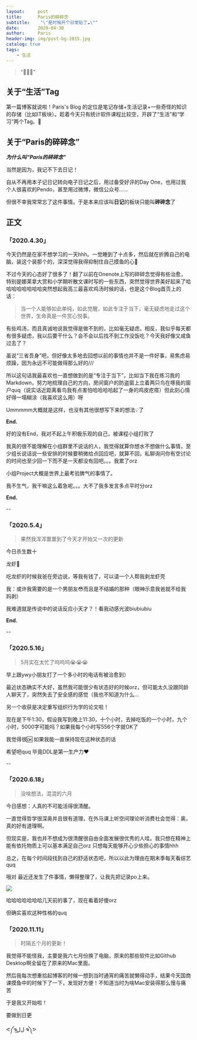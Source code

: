 ```yaml
---
layout:     post
title:      Paris的碎碎念
subtitle:    "\"是时候开个日常贴了☁️\""
date:       2020-04-30
author:     Paris
header-img: img/post-bg-2015.jpg
catalog: true
tags:
    - 生活
---
```


> “👧👧👧”


## 关于“生活”Tag

第一篇博客就说啦！Paris's Blog 的定位是笔记存储+生活记录+一些奇怪的知识的存储（比如IT板块）。趁着今天只有统计软件课程比较空，开辟了“生活”和“学习”两个Tag。🎉


##  关于“Paris的碎碎念”


***为什么叫“Paris的碎碎念”***

当然是因为，我记不下去日记！

自从不再用本子记日记转向电子日记之后，用过备受好评的Day One，也用过我个人很喜欢的Pendo，甚至用过微博，微信公众号……

但很不幸我常常忘了这件事情。于是本来应该叫**日记**的板块只能叫**碎碎念**了


## 正文

### 	「2020.4.30」

今天仍然是在家不想学习的一天hhh。一觉睡到了十点多，然后就在折腾自己的电脑，装这个装那个的，深深觉得我得抑制住自己摸鱼的心💪

不过今天的心态好了很多了！翻了以前在Onenote上写的碎碎念觉得有些治愈，特别是娜莱拿大赏和小学期听散文课时写的一些东西，突然觉得世界美好起来了哈哈哈哈哈哈哈哈突然想起我高三最喜欢鸡汤时候的话，也是这个Blog首页上的话：

> 当一个人能够如此单纯，如此觉醒，如此专注于当下，毫无疑虑地走过这个世界，生命真是一件赏心悦事。

有些鸡汤，而且真诚地说我觉得是做不到的，比如毫无疑虑。相反，我似乎每天都有很多疑虑，我以后要干什么？会不会以后找不到工作没饭吃？今天我好像又咸鱼过去了？

虽说“三省吾身”吧，但好像太多地去回想以前的事情也并不是一件好事，易焦虑易烦躁，因为永远不可能做得那么好的///

所以这句话我最喜欢也一直想做到的是“专注于当下”，比如当下我在练习我的Markdown，努力地梳理自己的方向，房间窗户的防盗窗上立着两只鸟在啄我的窗户quq（说实话近距离看鸟我有点害怕哈哈哈哈起了一身的鸡皮疙瘩）但此刻心情好得一塌糊涂（我喜欢这么用）呀

Ummmmm大概就是这样，也没有其他很想写下来的想法💡了

**End.**

好的没有End，我对不起上午积极乐观的自己，被课程小组打败了

我真的很不能理解在小组群里不说话的人，我觉得就算你想水不想做什么事情，至少组长说话说一些安排的时候要稍微给点回应吧，就算不回，私聊询问你有空讨论的时间也至少回一下而不是一天都没有回吧。。。我累了orz

小组Project大概是世界上最考验脾气的事情了。

我不生气，我干嘛这么着急呢。。。大不了我多发言多点平时分orz

**End.**

--


### 	「2020.5.4」

> 果然我浑浑噩噩到了今天才开始又一次的更新

今日杀生数十

龙虾🦞

吃龙虾的时候我爸在旁边说，等我有钱了，可以请一个人帮我剥龙虾壳

我：或许我需要的是一个男朋友😳而且是不结婚的那种（眼神示意我爸就不给我妈剥）

我难道就是传说中的说话反应小天才？！看我动感光波biubiubiu

**End.**

--


### 	「2020.5.16」

> 5月实在太忙了呜呜呜😭😭😭

早上跟ywy小朋友打了一个多小时的电话有被治愈到）

最近状态确实不大好，虽然我可能很少有状态好的时候orz，但可能太久没跟同龄人聊天了，突然失去了安全感的感觉（我也不知道为什么...

另一个收获是决定重写组织行为学的论文啦！

现在是下午1:30，假设我写到晚上11:30，十个小时，去掉吃饭的一个小时，九个小时，5000字可能吗？如果我每个小时写556个字就OK了 

我觉得很🆗 如果我能一直保持现在这种状态的话

希望吧quq 毕竟DDL是第一生产力❤️

--

###	「2020.6.18」

> 没啥想法，混混的六月

今日感想：人真的不可能活得很清醒。

一直觉得哲学很深奥并且很有道理，在外马课上听空间理论听消费社会觉得：奥，真的好有道理啊。

但现实是，我也并不想成为很清醒很自由全面发展很优秀的人哇。我只想在精神上能有依托物质上可以基本满足自己orz 只想每天能够开心少些担心的事情hhh

总之，在每个时间段找到自己的舒适状态吧，所以以此为理由在期末季每天看综艺quq

哦对 最近还发生了件事情，懒得整理了，让我先把记录po上来。

![]( https://tva1.sinaimg.cn/large/007S8ZIlly1gfwirvwnmwj30u06a0n2y.jpg)

哈哈哈哈哈哈哈几天前的事了，现在看着好傻orz

但确实喜欢这种性格的quq



###	「2020.11.11」
>时隔五个月的更新！

我觉得不能怪我，主要是我六七月份换了电脑，原来的那些软件比如Github Desktop啊全留在了原来的Mac里面。

然后我每次想重拾起博客的时候一想到当时通宵的痛苦就懒得动手，结果今天国商课摸鱼中的时候下了一下，发现好方便！不知道当时为啥Mac安装得那么慢与痛苦

于是我又开始啦！

要做到日更

ᕙ༼ຈلﻝ͜ ຈ༽ᕗ















